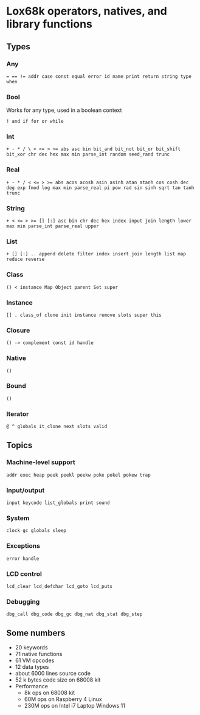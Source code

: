 # Lox68k operators, natives, and library functions

## Types

### Any
`= == != addr case const equal error id name print return string type when`


### Bool
Works for any type, used in a boolean context
 
`! and if for or while`


### Int
`+ - * / \ < <= > >= abs asc bin bit_and bit_not bit_or bit_shift bit_xor chr dec hex max min
parse_int random seed_rand trunc`


### Real
`+ - * / < <= > >= abs acos acosh asin asinh atan atanh cos cosh dec deg exp fmod log max min
parse_real pi pow rad sin sinh sqrt tan tanh trunc`


### String
`+ < <= > >= [] [:] asc bin chr dec hex index input join length lower max min parse_int
parse_real upper`


### List
`+ [] [:] .. append delete filter index insert join length list map reduce reverse`


### Class
`() < instance Map Object parent Set super`


### Instance
`[] . class_of clone init instance remove slots super this`


### Closure
`() -> complement const id handle`


### Native
`()`


### Bound
`()`


### Iterator
`@ ^ globals it_clone next slots valid`


## Topics

### Machine-level support
`addr exec heap peek peekl peekw poke pokel pokew trap`

### Input/output
`input keycode list_globals print sound`

### System
`clock gc globals sleep`

### Exceptions
`error handle`

### LCD control
`lcd_clear lcd_defchar lcd_goto lcd_puts`

### Debugging
`dbg_call dbg_code dbg_gc dbg_nat dbg_stat dbg_step`

## Some numbers
* 20 keywords
* 71 native functions
* 61 VM opcodes
* 12 data types
* about 6000 lines source code
* 52 k bytes code size on 68008 kit
* Performance
  * 8k ops on 68008 kit
  * 60M ops on Raspberry 4 Linux
  * 230M ops on Intel i7 Laptop Windows 11

